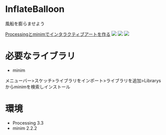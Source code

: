 # InflateBalloon
風船を膨らませよう　　

[Processingとminimでインタラクティブアートを作る](http://taillook.hateblo.jp/entry/processing-interactive-balloon "Title")
![](https://cdn-ak.f.st-hatena.com/images/fotolife/t/taillook/20170321/20170321185217.png)
![](https://cdn-ak.f.st-hatena.com/images/fotolife/t/taillook/20170321/20170321185127.png)
![](https://cdn-ak.f.st-hatena.com/images/fotolife/t/taillook/20170321/20170321185122.png)

# 必要なライブラリ

+ minim

メニューバー>スケッチ>ライブラリをインポート>ライブラリを追加>Librarysからminimを検索しインストール

# 環境
+ Processing 3.3
+ minim 2.2.2
